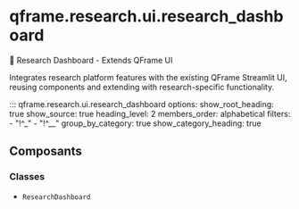 # qframe.research.ui.research_dashboard


🔬 Research Dashboard - Extends QFrame UI

Integrates research platform features with the existing QFrame Streamlit UI,
reusing components and extending with research-specific functionality.


::: qframe.research.ui.research_dashboard
    options:
      show_root_heading: true
      show_source: true
      heading_level: 2
      members_order: alphabetical
      filters:
        - "!^_"
        - "!^__"
      group_by_category: true
      show_category_heading: true

## Composants

### Classes

- `ResearchDashboard`


